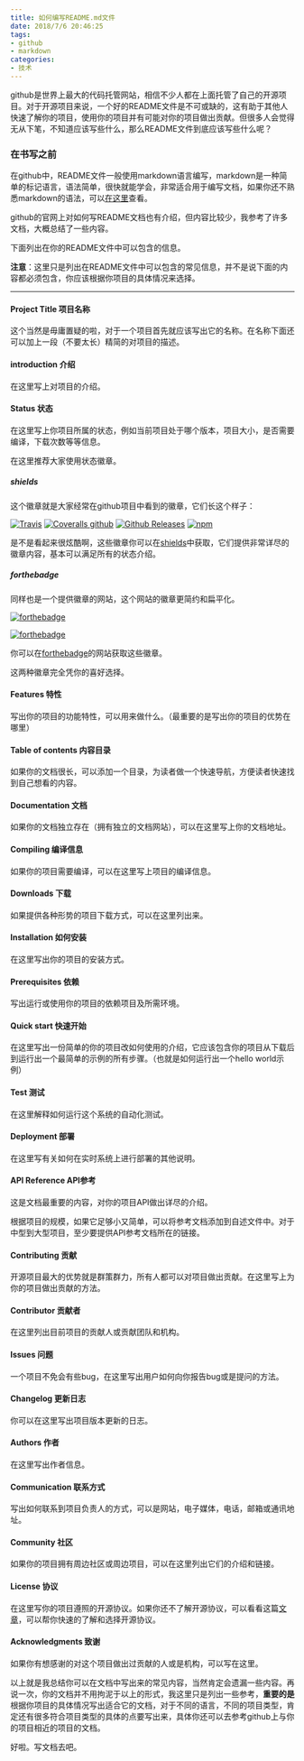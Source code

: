 ```yaml
---
title: 如何编写README.md文件
date: 2018/7/6 20:46:25
tags: 
- github
- markdown
categories: 
- 技术
---
```


github是世界上最大的代码托管网站，相信不少人都在上面托管了自己的开源项目。对于开源项目来说，一个好的README文件是不可或缺的，这有助于其他人快速了解你的项目，使用你的项目并有可能对你的项目做出贡献。但很多人会觉得无从下笔，不知道应该写些什么，那么README文件到底应该写些什么呢？
<!--more-->
### 在书写之前
在github中，README文件一般使用markdown语言编写，markdown是一种简单的标记语言，语法简单，很快就能学会，非常适合用于编写文档，如果你还不熟悉markdown的语法，可以[在这里](https://www.appinn.com/markdown/)查看。

github的官网上对如何写README文档也有介绍，但内容比较少，我参考了许多文档，大概总结了一些内容。

下面列出在你的README文件中可以包含的信息。

**注意**：这里只是列出在README文件中可以包含的常见信息，并不是说下面的内容都必须包含，你应该根据你项目的具体情况来选择。

***
#### Project Title 项目名称
这个当然是毋庸置疑的啦，对于一个项目首先就应该写出它的名称。在名称下面还可以加上一段（不要太长）精简的对项目的描述。

#### introduction 介绍
在这里写上对项目的介绍。

#### Status 状态
在这里写上你项目所属的状态，例如当前项目处于哪个版本，项目大小，是否需要编译，下载次数等等信息。

在这里推荐大家使用状态徽章。
##### shields
这个徽章就是大家经常在github项目中看到的徽章，它们长这个样子：


[![Travis](https://img.shields.io/travis/rust-lang/rust.svg)]()  [![Coveralls github](https://img.shields.io/coveralls/github/jekyll/jekyll.svg)]()  [![Github Releases](https://img.shields.io/github/downloads/atom/atom/latest/total.svg)]()  [![npm](https://img.shields.io/npm/v/npm.svg)]()


是不是看起来很炫酷啊，这些徽章你可以在[shields](https://shields.io/)中获取，它们提供非常详尽的徽章内容，基本可以满足所有的状态介绍。

##### forthebadge
同样也是一个提供徽章的网站，这个网站的徽章更简约和扁平化。

[![forthebadge](http://forthebadge.com/images/badges/fuck-it-ship-it.svg)](http://forthebadge.com)

[![forthebadge](http://forthebadge.com/images/badges/powered-by-electricity.svg)](http://forthebadge.com)

你可以在[forthebadge](https://forthebadge.com/)的网站获取这些徽章。

这两种徽章完全凭你的喜好选择。

#### Features 特性
写出你的项目的功能特性，可以用来做什么。（最重要的是写出你的项目的优势在哪里）

#### Table of contents 内容目录
如果你的文档很长，可以添加一个目录，为读者做一个快速导航，方便读者快速找到自己想看的内容。

#### Documentation 文档
如果你的文档独立存在（拥有独立的文档网站），可以在这里写上你的文档地址。

#### Compiling 编译信息
如果你的项目需要编译，可以在这里写上项目的编译信息。

#### Downloads 下载
如果提供各种形势的项目下载方式，可以在这里列出来。

#### Installation 如何安装
在这里写出你的项目的安装方式。

#### Prerequisites 依赖
写出运行或使用你的项目的依赖项目及所需环境。

#### Quick start 快速开始
在这里写出一份简单的你的项目改如何使用的介绍，它应该包含你的项目从下载后到运行出一个最简单的示例的所有步骤。（也就是如何运行出一个hello world示例）

#### Test 测试
在这里解释如何运行这个系统的自动化测试。

#### Deployment 部署
在这里写有关如何在实时系统上进行部署的其他说明。

#### API Reference API参考
这是文档最重要的内容，对你的项目API做出详尽的介绍。

根据项目的规模，如果它足够小又简单，可以将参考文档添加到自述文件中。对于中型到大型项目，至少要提供API参考文档所在的链接。

#### Contributing 贡献
开源项目最大的优势就是群策群力，所有人都可以对项目做出贡献。在这里写上为你的项目做出贡献的方法。

#### Contributor 贡献者

在这里列出目前项目的贡献人或贡献团队和机构。

#### Issues 问题
一个项目不免会有些bug，在这里写出用户如何向你报告bug或是提问的方法。

#### Changelog 更新日志
你可以在这里写出项目版本更新的日志。

#### Authors 作者
在这里写出作者信息。

#### Communication 联系方式
写出如何联系到项目负责人的方式，可以是网站，电子媒体，电话，邮箱或通讯地址。

#### Community 社区
如果你的项目拥有周边社区或周边项目，可以在这里列出它们的介绍和链接。

#### License 协议
在这里写你的项目遵照的开源协议。如果你还不了解开源协议，可以看看这篇[文章](https://www.cnblogs.com/Wayou/p/how_to_choose_a_license.html)，可以帮你快速的了解和选择开源协议。

#### Acknowledgments 致谢
如果你有想感谢的对这个项目做出过贡献的人或是机构，可以写在这里。

以上就是我总结你可以在文档中写出来的常见内容，当然肯定会遗漏一些内容。再说一次，你的文档并不用拘泥于以上的形式，我这里只是列出一些参考，**重要的是**根据你项目的具体情况写出适合它的文档，对于不同的语言，不同的项目类型，肯定还有很多符合项目类型的具体的点要写出来，具体你还可以去参考github上与你的项目相近的项目的文档。

好啦。写文档去吧。
